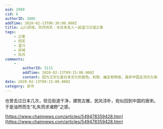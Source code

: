 ```yaml
---
aid: 2989
cid: 6
authorID: 2805
addTime: 2020-02-13T06:30:00.000Z
title: 山川异域，风月同天：与日本友人一起温习汉语之美
tags:
    - 之美
    - 同天
    - 温习
    - 异域
    - 风月
comments:
    -
        authorID: 3115
        addTime: 2020-02-13T09:15:00.000Z
        content: 因为汉文化是日本文化的底色。刹寂、幽玄和物哀，虽非中国主流文化审美，但几乎只有中国有能力深刻的理解和共鸣。中日重新走近是迟早的。
date: 2020-02-13T09:15:00.000Z
category: 读书
---
```


也曾去过日本几次，但见街道干净，建筑古雅，民风淳朴，宛似回到中国的唐宋。于是油然而生“礼失而求诸野”之感。

[https://www.chainnews.com/articles/549478359428.htm](https://www.chainnews.com/articles/549478359428.htm)
